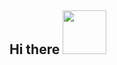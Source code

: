 

<h2> Hi there <img src="https://media.giphy.com/media/4AinVHD68bKoYooy8t/giphy.gif" width="70"></h2>


<!--
### Hi there 👋

-https://media.giphy.com/media/GjDecCEEGJb82Tcm8B/giphy.gif
-https://media.giphy.com/media/4AinVHD68bKoYooy8t/giphy.gif
-https://media.giphy.com/media/ZpVut18ItjylbMU4cj/giphy.gif

<iframe src="https://giphy.com/embed/NVBzQ9rUv22GCOUFhA" width="480" height="480" frameBorder="0" class="giphy-embed" allowFullScreen></iframe><p><a href="https://giphy.com/stickers/transparent-NVBzQ9rUv22GCOUFhA">via GIPHY</a></p>
```javascript
const thai = {
  pronouns: "she" | "her",
  code: [Javascript, Typescript, HTML, CSS, Ruby, Python, Java],
  tools: [React, Redux, Node, Storybook, Styled-Components, Jest, Docker],
  architecture: ["microservices", "event-driven", "design system pattern"],
  techCommunities: {
                        coorganizer: "AfroPython",
                        speaker: "Latinity",
                        mentor: "RailsGirls POA"
                      },
 challenge: "I am doing the #100DaysOfCode challenge focused on react and typescript"
}
```

**Maria-Camila123/Maria-Camila123** is a ✨ _special_ ✨ repository because its `README.md` (this file) appears on your GitHub profile.

Here are some ideas to get you started:

- 🔭 I’m currently working on ...
- 🌱 I’m currently learning ...
- 👯 I’m looking to collaborate on ...
- 🤔 I’m looking for help with ...
- 💬 Ask me about ...
- 📫 How to reach me: ...
- 😄 Pronouns: ...
- ⚡ Fun fact: ...
-->

